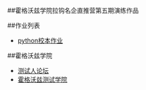##霍格沃兹学院拉钩名企直推营第五期演练作品

##作业列表
- [python校本作业](/test_python/src/demo.py)

##霍格沃兹学院
- [测试人论坛](https://ceshiren.com)
- [霍格沃兹测试学院](https://testing-studio.com)